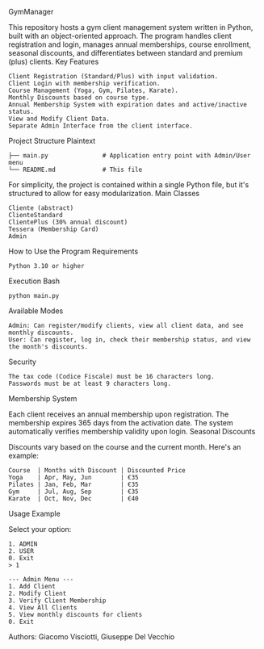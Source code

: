 GymManager

This repository hosts a gym client management system written in Python, built with an object-oriented approach. The program handles client registration and login, manages annual memberships, course enrollment, seasonal discounts, and differentiates between standard and premium (plus) clients.
Key Features

    Client Registration (Standard/Plus) with input validation.
    Client Login with membership verification.
    Course Management (Yoga, Gym, Pilates, Karate).
    Monthly Discounts based on course type.
    Annual Membership System with expiration dates and active/inactive status.
    View and Modify Client Data.
    Separate Admin Interface from the client interface.

Project Structure
    Plaintext
    
    ├── main.py               # Application entry point with Admin/User menu
    └── README.md             # This file

For simplicity, the project is contained within a single Python file, but it's structured to allow for easy modularization.
Main Classes

    Cliente (abstract)
    ClienteStandard
    ClientePlus (30% annual discount)
    Tessera (Membership Card)
    Admin

How to Use the Program
Requirements

    Python 3.10 or higher

Execution
Bash

    python main.py

Available Modes

    Admin: Can register/modify clients, view all client data, and see monthly discounts.
    User: Can register, log in, check their membership status, and view the month's discounts.

Security

    The tax code (Codice Fiscale) must be 16 characters long.
    Passwords must be at least 9 characters long.

Membership System

Each client receives an annual membership upon registration. The membership expires 365 days from the activation date. The system automatically verifies membership validity upon login.
Seasonal Discounts

Discounts vary based on the course and the current month. Here's an example:

    Course  | Months with Discount | Discounted Price
    Yoga    | Apr, May, Jun        | €35
    Pilates | Jan, Feb, Mar        | €35
    Gym     | Jul, Aug, Sep        | €35
    Karate  | Oct, Nov, Dec        | €40

Usage Example

Select your option:
    
    1. ADMIN
    2. USER
    0. Exit
    > 1

    --- Admin Menu ---
    1. Add Client
    2. Modify Client
    3. Verify Client Membership
    4. View All Clients
    5. View monthly discounts for clients
    0. Exit

Authors: Giacomo Visciotti, Giuseppe Del Vecchio
